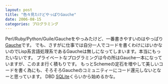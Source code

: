 ```yaml
---
layout: post
title: "色々見たけどやっぱりGauche"
date: 2006-08-15
categories: プログラミング
---
```

Perl/Ruby/Python/Guile/Gaucheをやっみたけど、一番書きやすいのはやっぱり[Gauche](http://www.shiro.dreamhost.com/scheme/gauche/index-j.html)です。
でも、さすがに仕事では自分一人でコードを書くわけにはいかないのでLisp系言語処理系であるGaucheは無しになってしまいます。本当にもったいないです。
プライベートなプログラミングは今の所はGauche一本になっていますが、このまま行く積もりです。
もっとSchemeの定石を増やして美しいコードを書く為にも、そろそろGaucheのコミュニティーにコード還元しないとなーと思っています。
DBD [SQLite](http://www.sqlite.org/)くらいから始めるかな。
